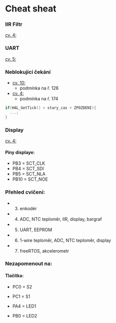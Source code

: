 # Cheat sheat
### IIR Filtr
[cv. 4: ](https://github.com/JanRajm/Microcontrollers-and-embedded-systems/tree/MSK/cv04/Core/Src)

### UART
[cv. 5: ](https://github.com/JanRajm/Microcontrollers-and-embedded-systems/blob/MSK/cv05/cv05/Core/Src/main.c)

### Neblokující čekání
- [cv. 10:](https://github.com/JanRajm/Microcontrollers-and-embedded-systems/blob/MSK/cv10/Core/Src/main.c)
  - podmínka na ř. 126
- [cv. 4:](https://github.com/JanRajm/Microcontrollers-and-embedded-systems/blob/MSK/cv04/Core/Src/main.c)
  - podmínka na ř. 174
```c
if(HAL_GetTick() > stary_cas + ZPOZDENI){
  ...;
}
```

### Display
[cv. 4:](https://github.com/JanRajm/Microcontrollers-and-embedded-systems/tree/MSK/cv04/Core/Src)
#### Piny displaye:
 - PB3 = SCT_CLK
 - PB4 = SCT_SDI
 - PB5 = SCT_NLA
 - PB10 = SCT_NOE

### Přehled cvičení:
 - 3. enkodér
 - 4. ADC, NTC teploměr, IIR, display, bargraf
 - 5. UART, EEPROM
 - 6. 1-wire teploměr, ADC, NTC teploměr, display
 - 7. freeRTOS, akcelerometr

### Nezapomenout na:
#### Tlačítka:
 - PC0 = S2
 - PC1 = S1

 - PA4 = LED1
 - PB0 = LED2

